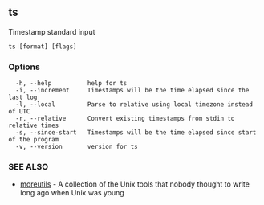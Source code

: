 ## ts

Timestamp standard input

```
ts [format] [flags]
```

### Options

```
  -h, --help          help for ts
  -i, --increment     Timestamps will be the time elapsed since the last log
  -l, --local         Parse to relative using local timezone instead of UTC
  -r, --relative      Convert existing timestamps from stdin to relative times
  -s, --since-start   Timestamps will be the time elapsed since start of the program
  -v, --version       version for ts
```

### SEE ALSO

* [moreutils](moreutils.md)	 - A collection of the Unix tools that nobody thought to write long ago when Unix was young

